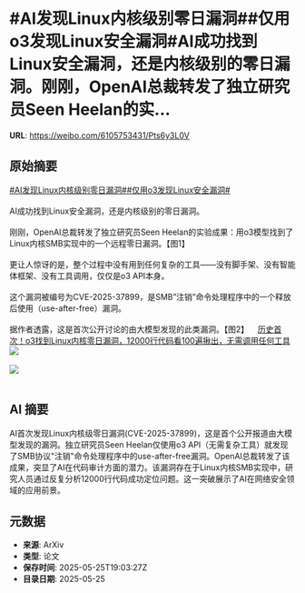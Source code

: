 # #AI发现Linux内核级别零日漏洞##仅用o3发现Linux安全漏洞#AI成功找到Linux安全漏洞，还是内核级别的零日漏洞。刚刚，OpenAI总裁转发了独立研究员Seen Heelan的实...

**URL**: https://weibo.com/6105753431/Pts6y3L0V

## 原始摘要

<a href="https://m.weibo.cn/search?containerid=231522type%3D1%26t%3D10%26q%3D%23AI%E5%8F%91%E7%8E%B0Linux%E5%86%85%E6%A0%B8%E7%BA%A7%E5%88%AB%E9%9B%B6%E6%97%A5%E6%BC%8F%E6%B4%9E%23&amp;extparam=%23AI%E5%8F%91%E7%8E%B0Linux%E5%86%85%E6%A0%B8%E7%BA%A7%E5%88%AB%E9%9B%B6%E6%97%A5%E6%BC%8F%E6%B4%9E%23" data-hide=""><span class="surl-text">#AI发现Linux内核级别零日漏洞#</span></a><a href="https://m.weibo.cn/search?containerid=231522type%3D1%26t%3D10%26q%3D%23%E4%BB%85%E7%94%A8o3%E5%8F%91%E7%8E%B0Linux%E5%AE%89%E5%85%A8%E6%BC%8F%E6%B4%9E%23&amp;extparam=%23%E4%BB%85%E7%94%A8o3%E5%8F%91%E7%8E%B0Linux%E5%AE%89%E5%85%A8%E6%BC%8F%E6%B4%9E%23" data-hide=""><span class="surl-text">#仅用o3发现Linux安全漏洞#</span></a><br><br>AI成功找到Linux安全漏洞，还是内核级别的零日漏洞。<br><br>刚刚，OpenAI总裁转发了独立研究员Seen Heelan的实验成果：用o3模型找到了Linux内核SMB实现中的一个远程零日漏洞。【图1】<br><br>更让人惊讶的是，整个过程中没有用到任何复杂的工具——没有脚手架、没有智能体框架、没有工具调用，仅仅是o3 API本身。<br><br>这个漏洞被编号为CVE-2025-37899，是SMB”注销”命令处理程序中的一个释放后使用（use-after-free）漏洞。<br><br>据作者透露，这是首次公开讨论的由大模型发现的此类漏洞。【图2】<a href="https://weibo.cn/sinaurl?u=https%3A%2F%2Fmp.weixin.qq.com%2Fs%2FJ_oaAnGjfiDUyv7jxTvZ3w" data-hide=""><span class="url-icon"><img style="width: 1rem;height: 1rem" src="https://h5.sinaimg.cn/upload/2015/09/25/3/timeline_card_small_web_default.png" referrerpolicy="no-referrer"></span><span class="surl-text">历史首次！o3找到Linux内核零日漏洞，12000行代码看100遍揪出，无需调用任何工具</span></a><img style="" src="https://tvax4.sinaimg.cn/large/006Fd7o3ly1i1rptbzgghj30xa0kaq8t.jpg" referrerpolicy="no-referrer"><br><br><img style="" src="https://tvax2.sinaimg.cn/large/006Fd7o3ly1i1rpth4kg4j31lo0jqq93.jpg" referrerpolicy="no-referrer"><br><br>

## AI 摘要

AI首次发现Linux内核级零日漏洞(CVE-2025-37899)，这是首个公开报道由大模型发现的漏洞。独立研究员Seen Heelan仅使用o3 API（无需复杂工具）就发现了SMB协议"注销"命令处理程序中的use-after-free漏洞。OpenAI总裁转发了该成果，突显了AI在代码审计方面的潜力。该漏洞存在于Linux内核SMB实现中，研究人员通过反复分析12000行代码成功定位问题。这一突破展示了AI在网络安全领域的应用前景。

## 元数据

- **来源**: ArXiv
- **类型**: 论文
- **保存时间**: 2025-05-25T19:03:27Z
- **目录日期**: 2025-05-25
